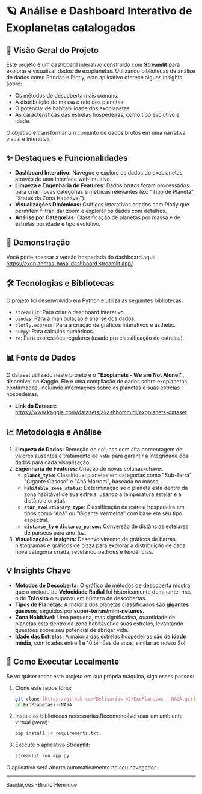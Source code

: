 # 🪐 Análise e Dashboard Interativo de Exoplanetas catalogados

## 🚀 Visão Geral do Projeto

Este projeto é um dashboard interativo construído com **Streamlit** para explorar e visualizar dados de exoplanetas. Utilizando bibliotecas de análise de dados como Pandas e Plotly, este aplicativo oferece alguns insights sobre:

- Os métodos de descoberta mais comuns.
- A distribuição de massa e raio dos planetas.
- O potencial de habitabilidade dos exoplanetas.
- As características das estrelas hospedeiras, como tipo evolutivo e idade.

O objetivo é transformar um conjunto de dados brutos em uma narrativa visual e interativa.

## ✨ Destaques e Funcionalidades

- **Dashboard Interativo:** Navegue e explore os dados de exoplanetas através de uma interface web intuitiva.
- **Limpeza e Engenharia de Features:** Dados brutos foram processados para criar novas categorias e métricas relevantes (ex: "Tipo de Planeta", "Status da Zona Habitável").
- **Visualizações Dinâmicas:** Gráficos interativos criados com Plotly que permitem filtrar, dar zoom e explorar os dados com detalhes.
- **Análise por Categorias:** Classificação de planetas por massa e de estrelas por idade e tipo evolutivo.

## 🔗 Demonstração 

Você pode acessar a versão hospedada do dashboard aqui:
https://exoplanetas-nasa-dashboard.streamlit.app/ 

## 🛠️ Tecnologias e Bibliotecas

O projeto foi desenvolvido em Python e utiliza as seguintes bibliotecas:

- `streamlit`: Para criar o dashboard interativo.
- `pandas`: Para a manipulação e análise dos dados.
- `plotly.express`: Para a criação de gráficos interativos e asthetic.
- `numpy`: Para cálculos numéricos.
- `re`: Para expressões regulares (usado pra classificação de estrelas).

## 📊 Fonte de Dados

O dataset utilizado neste projeto é o **"Exoplanets - We are Not Alone!"**, disponível no Kaggle. Ele é uma compilação de dados sobre exoplanetas confirmados, incluindo informações sobre os planetas e suas estrelas hospedeiras.

- **Link do Dataset:** https://www.kaggle.com/datasets/akashbommidi/exoplanets-dataset

## 📈 Metodologia e Análise

1.  **Limpeza de Dados:** Remoção de colunas com alta porcentagem de valores ausentes e tratamento de `NaNs` para garantir a integridade dos dados para cada visualização.
2.  **Engenharia de Features:** Criação de novas colunas-chave:
    - **`planet_type`:** Classifiquei planetas em categorias como "Sub-Terra", "Gigante Gasoso" e "Anã Marrom", baseada na massa.
    - **`habitable_zone_status`:** Determinação se o planeta está dentro da zona habitável de sua estrela, usando a temperatura estelar e a distância orbital.
    - **`star_evolutionary_type`:** Classificação da estrela hospedeira em tipos como "Anã" ou "Gigante Vermelha" com base em seu tipo espectral.
    - **`distance_ly` e `distance_parsec`:** Conversão de distâncias estelares de parsecs para ano-luz.
3.  **Visualização e Insights:** Desenvolvimento de gráficos de barras, histogramas e gráficos de pizza para explorar a distribuição de cada nova categoria criada, revelando padrões e tendências.

## 💡 Insights Chave

- **Métodos de Descoberta:** O gráfico de métodos de descoberta mostra que o método de **Velocidade Radial** foi historicamente dominante, mas o de **Trânsito** o superou em número de descobertas.
- **Tipos de Planetas:** A maioria dos planetas classificados são **gigantes gasosos**, seguidos por **super-terras/mini-netunos**.
- **Zona Habitável:** Uma pequena, mas significativa, quantidade de planetas está dentro da zona habitável de suas estrelas, levantando questões sobre seu potencial de abrigar vida.
- **Idade das Estrelas:** A maioria das estrelas hospedeiras são de **idade média**, com idades entre 1 e 10 bilhões de anos, similar ao nosso Sol.

## 🔧 Como Executar Localmente

Se vc quiser rodar este projeto em sua própria máquina, siga esses passos:
1.  Clone este repositório:
    ```bash
    git clone [https://github.com/Belisarius-42/ExoPlanetas---NASA.git](https://github.com/Belisarius-42/ExoPlanetas---NASA.git)
    cd ExoPlanetas---NASA
    ```
2.  Instale as bibliotecas necessárias.Recomendável usar um ambiente virtual (venv):
    ```bash
    pip install -r requirements.txt
    ```
3.  Execute o aplicativo Streamlit:
    ```bash
    streamlit run app.py
    ```

O aplicativo será aberto automaticamente no seu navegador.

---
Saudações
-Bruno Henrique
